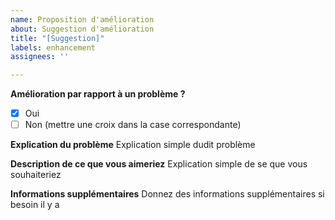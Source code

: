 ```yaml
---
name: Proposition d'amélioration
about: Suggestion d'amélioration
title: "[Suggestion]"
labels: enhancement
assignees: ''

---
```


**Amélioration par rapport à un problème ?**
- [x] Oui
- [ ] Non 
(mettre une croix dans la case correspondante)

**Explication du problème**
Explication simple dudit problème

**Description de ce que vous aimeriez**
Explication simple de se que vous souhaiteriez

**Informations supplémentaires**
Donnez des informations supplémentaires si besoin il y a
